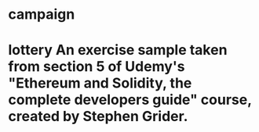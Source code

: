# campaign
# lottery An exercise sample taken from section 5 of Udemy's "Ethereum and Solidity, the complete developers guide" course, created by Stephen Grider.
